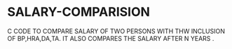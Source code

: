 # SALARY-COMPARISION
 C CODE TO COMPARE SALARY OF TWO PERSONS WITH THW INCLUSION OF BP,HRA,DA,TA. IT ALSO COMPARES THE SALARY AFTER N YEARS .
